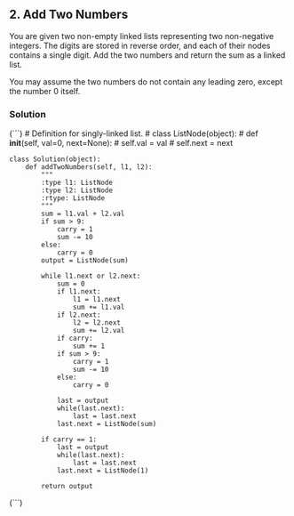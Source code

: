## 2. Add Two Numbers
You are given two non-empty linked lists representing two non-negative integers. The digits are stored in reverse order, and each of their nodes contains a single digit. Add the two numbers and return the sum as a linked list.

You may assume the two numbers do not contain any leading zero, except the number 0 itself.

### Solution
(```)
    # Definition for singly-linked list.
    # class ListNode(object):
    #     def __init__(self, val=0, next=None):
    #         self.val = val
    #         self.next = next

    class Solution(object):
        def addTwoNumbers(self, l1, l2):
            """
            :type l1: ListNode
            :type l2: ListNode
            :rtype: ListNode
            """
            sum = l1.val + l2.val
            if sum > 9:
                carry = 1
                sum -= 10
            else:
                carry = 0
            output = ListNode(sum)

            while l1.next or l2.next:
                sum = 0
                if l1.next:
                    l1 = l1.next
                    sum += l1.val
                if l2.next:
                    l2 = l2.next
                    sum += l2.val
                if carry:
                    sum += 1
                if sum > 9:
                    carry = 1
                    sum -= 10
                else:
                    carry = 0

                last = output
                while(last.next):
                    last = last.next
                last.next = ListNode(sum)

            if carry == 1:
                last = output
                while(last.next):
                    last = last.next
                last.next = ListNode(1)

            return output
(```)
